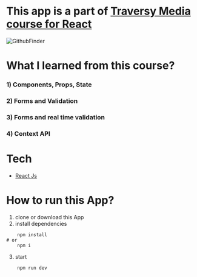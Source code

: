 # This app is a part of [Traversy Media course for React](https://www.udemy.com/course/react-front-to-back-2022/)

![GithubFinder](https://user-images.githubusercontent.com/51315797/174952804-45b8af42-ea41-44b8-8b93-970d5d4f755a.gif)

# What I learned from this course? 

### 1) Components, Props, State
### 2) Forms and Validation  
### 3) Forms and real time validation  
### 4) Context API

# Tech

* [React Js](https://reactjs.org/)

# How to run this App? 

1) clone or download this App 
2)  install dependencies

```shell 
	npm install 
# or 
	npm i 
```
3) start 

```shell 
	npm run dev
```
